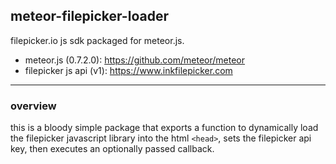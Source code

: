 meteor-filepicker-loader
------------------------

filepicker.io js sdk packaged for meteor.js.


* meteor.js (0.7.2.0): https://github.com/meteor/meteor
* filepicker js api (v1): https://www.inkfilepicker.com


-----


### overview

this is a bloody simple package that exports a function to dynamically load the
filepicker javascript library into the html `<head>`, sets the filepicker api
key, then executes an optionally passed callback.
